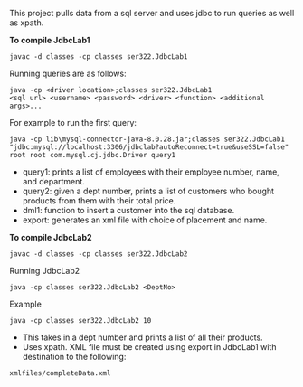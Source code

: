 This project pulls data from a sql server and uses jdbc to run queries as well as xpath.

**To compile JdbcLab1**
```
javac -d classes -cp classes ser322.JdbcLab1 
```
Running queries are as follows:

```
java -cp <driver location>;classes ser322.JdbcLab1 
<sql url> <username> <password> <driver> <function> <additional args>...
```
For example to run the first query:
```
java -cp lib\mysql-connector-java-8.0.28.jar;classes ser322.JdbcLab1 
"jdbc:mysql://localhost:3306/jdbclab?autoReconnect=true&useSSL=false" 
root root com.mysql.cj.jdbc.Driver query1
```
* query1: prints a list of employees with their employee number, name, and department.
* query2: given a dept number, prints a list of customers who bought products from them with their total price.
* dml1: function to insert a customer into the sql database.
* export: generates an xml file with choice of placement and name.

**To compile JdbcLab2**
```
javac -d classes -cp classes ser322.JdbcLab2 
```
Running JdbcLab2
```
java -cp classes ser322.JdbcLab2 <DeptNo>
```
Example
```
java -cp classes ser322.JdbcLab2 10
```
* This takes in a dept number and prints a list of all their products.
* Uses xpath. XML file must be created using export in JdbcLab1 with destination to the following:
```
xmlfiles/completeData.xml
```